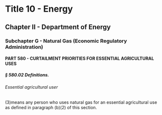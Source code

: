 
# Title 10 - Energy
## Chapter II - Department of Energy
### Subchapter G - Natural Gas (Economic Regulatory Administration)
#### PART 580 - CURTAILMENT PRIORITIES FOR ESSENTIAL AGRICULTURAL USES
##### § 580.02 Definitions.
###### Essential agricultural user

(3)means any person who uses natural gas for an essential agricultural use as defined in paragraph (b)(2) of this section.
